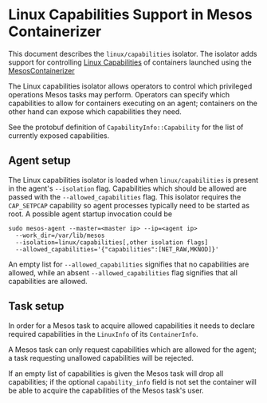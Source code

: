 # Linux Capabilities Support in Mesos Containerizer

This document describes the `linux/capabilities` isolator. The
isolator adds support for controlling [Linux
Capabilities](http://man7.org/linux/man-pages/man7/capabilities.7.html)
of containers launched using the
[MesosContainerizer](mesos-containerizer.md)

The Linux capabilities isolator allows operators to control which
privileged operations Mesos tasks may perform. Operators can specify
which capabilities to allow for containers executing on an agent;
containers on the other hand can expose which capabilities they need.

See the protobuf definition of `CapabilityInfo::Capability` for the
list of currently exposed capabilities.


## Agent setup

The Linux capabilities isolator is loaded when `linux/capabilities` is
present in the agent's `--isolation` flag.
Capabilities which should be allowed are passed with the
`--allowed_capabilities` flag. This isolator requires the
`CAP_SETPCAP` capability so agent processes typically need to be
started as root. A possible agent startup invocation could be

```{.console}
sudo mesos-agent --master=<master ip> --ip=<agent ip>
  --work_dir=/var/lib/mesos
  --isolation=linux/capabilities[,other isolation flags]
  --allowed_capabilities='{"capabilities":[NET_RAW,MKNOD]}'
```

An empty list for `--allowed_capabilities` signifies that no
capabilities are allowed, while an absent `--allowed_capabilities` flag
signifies that all capabilities are allowed.


## Task setup

In order for a Mesos task to acquire allowed capabilities it needs to
declare required capabilities in the `LinuxInfo` of its
`ContainerInfo`.

A Mesos task can only request capabilities which are allowed for the
agent; a task requesting unallowed capabilities will be rejected.

If an empty list of capabilities is given the Mesos task will drop all
capabilities; if the optional `capability_info` field is not set the
container will be able to acquire the capabilities of the Mesos task's
user.
